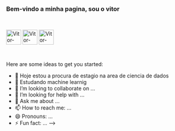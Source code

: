 ### Bem-vindo a minha pagina, sou o vitor

## 

<div style="display": inline_block><br>
  <img align ="center" alt="Vitor-Python" height="40" width="40" src="https://cdn.jsdelivr.net/gh/devicons/devicon/icons/python/python-original.svg"/>
  <img align ="center" alt="Vitor-PostgreSQL" height="40" width="40" src="https://cdn.jsdelivr.net/gh/devicons/devicon/icons/postgresql/postgresql-original.svg"/>
  <img align ="center" alt="Vitor-PyCharm" height="40" width="40" src="https://cdn.jsdelivr.net/gh/devicons/devicon/icons/pycharm/pycharm-original.svg"/>
</div>

##

<div> 
  
  <a href = "mailto:vitor.alp20@outlook.com"  target="_blank"></a>
  <a href= "https://www.linkedin.com/in/vitor-augusto-274a70229/"><img scr="https://img.shields.io/badge/LinkedIn-0A66C2.svg?style=for-the-badge&logo=LinkedIn&logoColor=white"></a> 
</div>


Here are some ideas to get you started:

- 🔭 Hoje estou a procura de estagio na area de ciencia de dados
- 🌱 Estudando machine learnig
- 👯 I’m looking to collaborate on ...
- 🤔 I’m looking for help with ...
- 💬 Ask me about ...
- 📫 How to reach me: ...
- 😄 Pronouns: ...
- ⚡ Fun fact: ...
-->
